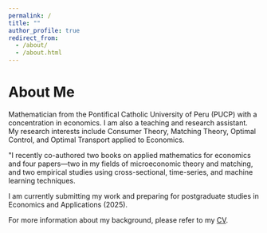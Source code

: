 ```yaml
---
permalink: /
title: ""
author_profile: true
redirect_from: 
  - /about/
  - /about.html
---
```


About Me
======

Mathematician from the Pontifical Catholic University of Peru (PUCP) with a concentration in economics. I am also a teaching and research assistant. My research interests include Consumer Theory, Matching Theory, Optimal Control, and Optimal Transport applied to Economics.

"I recently co-authored two books on applied mathematics for economics and four papers—two in my fields of microeconomic theory and matching, and two empirical studies using cross-sectional, time-series, and machine learning techniques. 

I am currently submitting my work and preparing for postgraduate studies in Economics and Applications (2025).

For more information about my background, please refer to my [CV](https://MarceloGallardoB.github.io/files/cv_mg.pdf).
